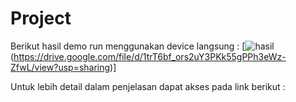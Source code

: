 # Project

Berikut hasil demo run menggunakan device langsung :
[![hasil](https://user-images.githubusercontent.com/89477206/221861426-853cef59-1b8f-42d1-9dc9-bb8f13d274c6.gif)(https://drive.google.com/file/d/1trT6bf_ors2uY3PKk55gPPh3eWz-ZfwL/view?usp=sharing)]


Untuk lebih detail dalam penjelasan dapat akses pada link berikut :

